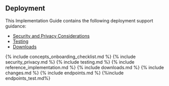 
## Deployment
This Implementation Guide contains the following deployment support guidance:
    
<ul>
 <li><a href="security_privacy.html">Security and Privacy Considerations</a></li>
 <li><a href="testing.html">Testing</a></li>
 <li><a href="downloads.html">Downloads</a></li>
</ul>

{% include concepts_onboarding_checklist.md %}
{% include security_privacy.md %}
{% include testing.md %} 
{% include reference_implementation.md %} 
{% include downloads.md %} 
{% include changes.md %}
{% include endpoints.md %}
{%include endpoints_test.md%}






  
    
